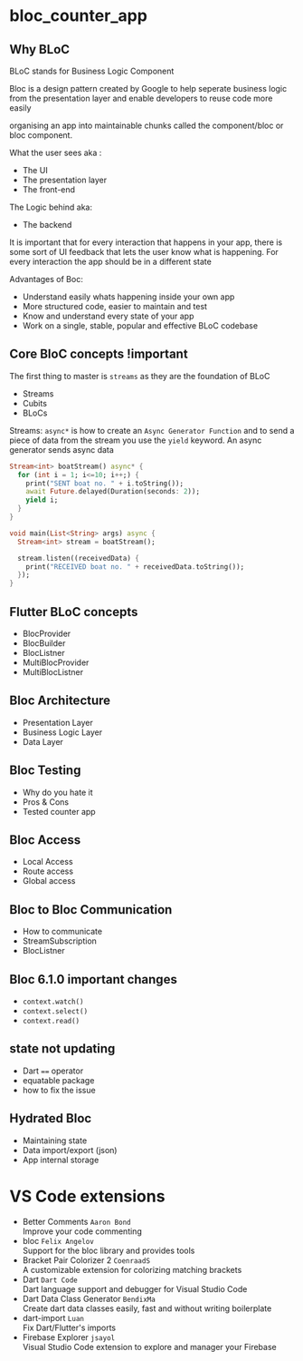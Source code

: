 # bloc_counter_app

## Why BLoC
BLoC stands for Business Logic Component  

Bloc is a design pattern created by Google to help seperate business logic from the presentation layer and enable developers to reuse code more easily

organising an app into maintainable chunks called the  component/bloc or bloc component.  

What the user sees aka :
- The UI  
- The presentation layer
- The front-end

The Logic behind aka:
- The backend

It is important that for every interaction that happens in your app, there is some sort of UI feedback that lets the user know what is happening.
For every interaction the app should be in a different state  

Advantages of Boc:
- Understand easily whats happening inside your own app
- More structured code, easier to maintain and test
- Know and understand every state of your app
- Work on a single, stable, popular and effective BLoC codebase

## Core BloC concepts !important
The first thing to master is `streams` as they are the foundation of BLoC
- Streams
- Cubits
- BLoCs

Streams: `async*` is how to create an `Async Generator Function` and to send a piece of data from the stream you use the `yield` keyword. An async generator sends async data
```dart
Stream<int> boatStream() async* {
  for (int i = 1; i<=10; i++;) {
    print("SENT boat no. " + i.toString());
    await Future.delayed(Duration(seconds: 2));
    yield i;
  }
}

void main(List<String> args) async {
  Stream<int> stream = boatStream();

  stream.listen((receivedData) {
    print("RECEIVED boat no. " + receivedData.toString());
  });
}
```

## Flutter BLoC concepts
- BlocProvider
- BlocBuilder
- BlocListner
- MultiBlocProvider
- MultiBlocListner

## Bloc Architecture
- Presentation Layer
- Business Logic Layer
- Data Layer

## Bloc Testing
- Why do you hate it
- Pros & Cons
- Tested counter app

## Bloc Access
- Local Access
- Route access
- Global access

## Bloc to Bloc Communication
- How to communicate
- StreamSubscription
- BlocListner

## Bloc 6.1.0 important changes
- `context.watch()`
- `context.select()`
- `context.read()`

## state not updating
- Dart `==` operator
- equatable package
- how to fix the issue

## Hydrated Bloc
- Maintaining state
- Data import/export (json)
- App internal storage

# VS Code extensions
- Better Comments `Aaron Bond`   
Improve your code commenting
- bloc `Felix Angelov`  
Support for the bloc library and provides tools
- Bracket Pair Colorizer 2 `CoenraadS`  
A customizable extension for colorizing matching brackets
- Dart `Dart Code`  
Dart language support and debugger for Visual Studio Code
- Dart Data Class Generator `BendixMa`  
Create dart data classes easily, fast and without writing boilerplate
- dart-import `Luan`  
Fix Dart/Flutter's imports
- Firebase Explorer `jsayol`  
Visual Studio Code extension to explore and manager your Firebase 